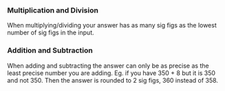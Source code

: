 ### Multiplication and Division
When multiplying/dividing your answer has as many sig figs as the lowest number of sig figs in the input.

### Addition and Subtraction
When adding and subtracting the answer can only be as precise as the least precise number you are adding. Eg. if you have 350 + 8 but it is 350 and not 350. Then the answer is rounded to 2 sig figs, 360 instead of 358.
